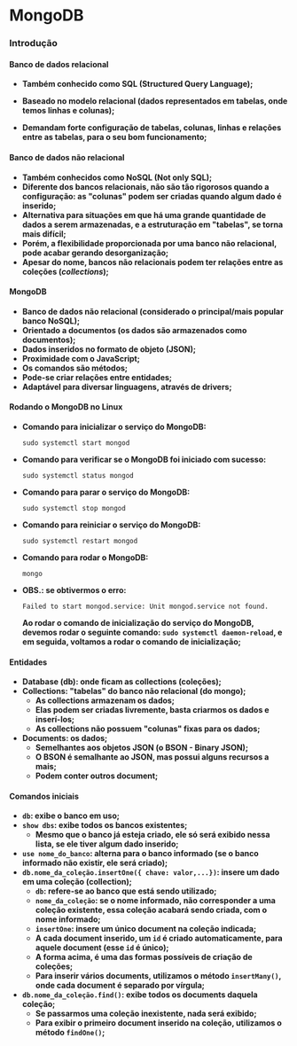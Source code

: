# MongoDB



### Introdução

#### Banco de dados relacional

- **Também conhecido como SQL (Structured Query Language);**

- **Baseado no modelo relacional (dados representados em tabelas, onde temos linhas e colunas);**

- **Demandam forte configuração de tabelas, colunas, linhas e relações entre as tabelas, para o seu bom funcionamento;**

  

#### Banco de dados não relacional

- **Também conhecidos como NoSQL (Not only SQL);**
- **Diferente dos bancos relacionais, não são tão rigorosos quando a configuração: as "colunas" podem ser criadas quando algum dado é inserido;**
- **Alternativa para situações em que há uma grande quantidade de dados a serem armazenadas, e a estruturação em "tabelas", se torna mais difícil;**
- **Porém, a flexibilidade proporcionada por uma banco não relacional, pode acabar gerando desorganização;**
- **Apesar do nome, bancos não relacionais podem ter relações entre as coleções (_collections_);**



#### MongoDB

- **Banco de dados não relacional (considerado o principal/mais popular banco NoSQL);**
- **Orientado a documentos (os dados são armazenados como documentos);**
- **Dados inseridos no formato de objeto (JSON);**
- **Proximidade com o JavaScript;**
- **Os comandos são métodos;**
- **Pode-se criar relações entre entidades;**
- **Adaptável para diversar linguagens, através de drivers;**



#### Rodando o MongoDB no Linux

- **Comando para inicializar o serviço do MongoDB:**

  ```shell
  sudo systemctl start mongod
  ```

- **Comando para verificar se o MongoDB foi iniciado com sucesso:**

  ```shell
  sudo systemctl status mongod
  ```

- **Comando para parar o serviço do MongoDB:**

  ```shell
  sudo systemctl stop mongod
  ```

- **Comando para reiniciar o serviço do MongoDB:**

  ```shell
  sudo systemctl restart mongod
  ```

- **Comando para rodar o MongoDB:**

  ```shell
  mongo
  ```

- **OBS.: se obtivermos o erro:**

  ```shell
  Failed to start mongod.service: Unit mongod.service not found.
  ```

  **Ao rodar o comando de inicialização do serviço do MongoDB, devemos rodar o seguinte comando: `sudo systemctl daemon-reload`, e em seguida, voltamos a rodar o comando de inicialização;**



#### Entidades

- **Database (db): onde ficam as collections (coleções);**
- **Collections: "tabelas" do banco não relacional (do mongo);**
  - **As collections armazenam os dados;**
  - **Elas podem ser criadas livremente, basta criarmos os dados e inserí-los;**
  - **As collections não possuem "colunas" fixas para os dados;**
- **Documents: os dados;**
  - **Semelhantes aos objetos JSON (o BSON - Binary JSON);**
  - **O BSON é semalhante ao JSON, mas possui alguns recursos a mais;**
  - **Podem conter outros document;**



#### Comandos iniciais

- **`db`: exibe o banco em uso;**
- **`show dbs`: exibe todos os bancos existentes;**
  - **Mesmo que o banco já esteja criado, ele só será exibido nessa lista, se ele tiver algum dado inserido;**
- **`use nome_do_banco`: alterna para o banco informado (se o banco informado não existir, ele será criado);**
- **`db.nome_da_coleção.insertOne({ chave: valor,...})`: insere um dado em uma coleção (collection);**
  - **`db`: refere-se ao banco que está sendo utilizado;**
  - **`nome_da_coleção`: se o nome informado, não corresponder a uma coleção existente, essa coleção acabará sendo criada, com o nome informado;**
  - **`insertOne`: insere um único document na coleção indicada;**
  - **A cada document inserido, um `id` é criado automaticamente, para aquele document (esse `id` é único);**
  - **A forma acima, é uma das formas possíveis de criação de coleções;**
  - **Para inserir vários documents, utilizamos o método `insertMany()`, onde cada document é separado por vírgula;**
- **`db.nome_da_coleção.find()`: exibe todos os documents daquela coleção;**
  - **Se passarmos uma coleção inexistente, nada será exibido;**
  - **Para exibir o primeiro document inserido na coleção, utilizamos o método `findOne()`;**